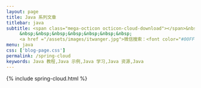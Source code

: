```yaml
---
layout: page
title: Java 系列文章
titlebar: java
subtitle: <span class="mega-octicon octicon-cloud-download"></span>&nbsp;&nbsp;
     &nbsp;&nbsp;&nbsp;&nbsp;&nbsp;&nbsp;&nbsp;
     <a href ="/assets/images/itwanger.jpg">微信搜索：<font color="#00FF00">兔子托尼啊</font>，关注公众号后回复“黄家驹”进群交流。</a>
menu: java
css: ['blog-page.css']
permalink: /spring-cloud
keywords: Java 教程,Java 示例,Java 学习,Java 资源,Java
---
```


{% include spring-cloud.html %}
